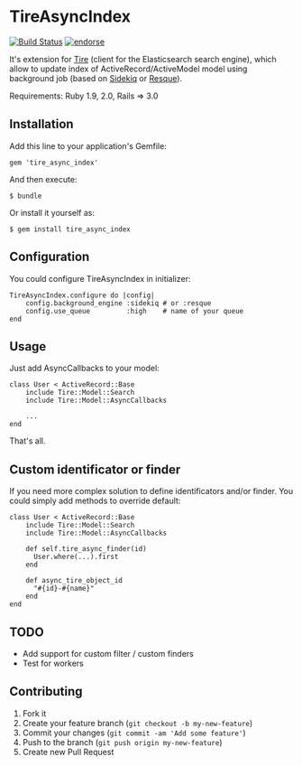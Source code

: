 # TireAsyncIndex

[![Build Status](https://secure.travis-ci.org/EvilFaeton/tire_async_index.png)](http://travis-ci.org/EvilFaeton/tire_async_index) [![endorse](https://api.coderwall.com/evilfaeton/endorsecount.png)](https://coderwall.com/evilfaeton)

It's extension for [Tire](https://github.com/karmi/tire/) (client for the Elasticsearch search engine), which allow to update index of ActiveRecord/ActiveModel model using background job (based on [Sidekiq](https://github.com/mperham/sidekiq) or [Resque](https://github.com/resque/resque)).

Requirements: Ruby 1.9, 2.0, Rails => 3.0

## Installation

Add this line to your application's Gemfile:

    gem 'tire_async_index'

And then execute:

    $ bundle

Or install it yourself as:

    $ gem install tire_async_index

## Configuration

You could configure TireAsyncIndex in initializer:

    TireAsyncIndex.configure do |config|
        config.background_engine :sidekiq # or :resque
        config.use_queue         :high    # name of your queue
    end

## Usage

Just add AsyncCallbacks to your model:

    class User < ActiveRecord::Base
        include Tire::Model::Search
        include Tire::Model::AsyncCallbacks

        ...
    end

That's all.

## Custom identificator or finder

If you need more complex solution to define identificators and/or finder. You could simply add methods to override default:

    class User < ActiveRecord::Base
        include Tire::Model::Search
        include Tire::Model::AsyncCallbacks

        def self.tire_async_finder(id)
          User.where(...).first
        end

        def async_tire_object_id
          "#{id}-#{name}"
        end
    end

## TODO

* Add support for custom filter / custom finders
* Test for workers

## Contributing

1. Fork it
2. Create your feature branch (`git checkout -b my-new-feature`)
3. Commit your changes (`git commit -am 'Add some feature'`)
4. Push to the branch (`git push origin my-new-feature`)
5. Create new Pull Request
